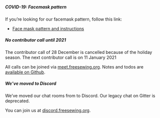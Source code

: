 ##### COVID-19: Facemask pattern

If you’re looking for our facemask pattern, follow this link:

  - [Face mask pattern and instructions](/blog/facemask-frenzy)

##### No contributor call until 2021

The contributor call of 28 December is cancelled because of the holiday season.
The next contributor call is on 11 January 2021

All calls can be joined via [meet.freesewing.org](https://meet.freesewing.org/). 
Notes and todos are [available on Github](https://github.com/freesewing/freesewing/issues?q=is%3Aissue+is%3Aopen+label%3Afscc).

##### We’ve moved to Discord

We’ve moved our chat rooms from to Discord. 
Our legacy chat on Gitter is deprecated.

You can join us at [discord.freesewing.org](https://discord.freesewing.org/).

